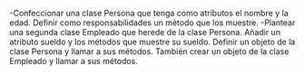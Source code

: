 -Confeccionar una clase Persona que tenga como atributos el nombre y la edad. Definir como responsabilidades un método que los muestre.
-Plantear una segunda clase Empleado que herede de la clase Persona. Añadir un atributo sueldo y los métodos que muestre su sueldo.
Definir un objeto de la clase Persona y llamar a sus métodos. También crear un objeto de la clase Empleado y llamar a sus métodos.
